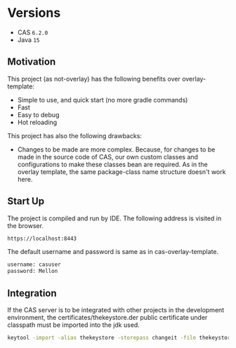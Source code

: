 # Versions

- CAS `6.2.0`
- Java `15`

## Motivation

This project (as not-overlay) has the following benefits over overlay-template:
- Simple to use, and quick start (no more gradle commands)
- Fast
- Easy to debug
- Hot reloading

This project has also the following drawbacks:
- Changes to be made are more complex. Because, for changes to be made in the source code of CAS, our own custom classes and configurations to make these classes bean are required. As in the overlay template, the same package-class name structure doesn't work here.

## Start Up

The project is compiled and run by IDE. The following address is visited in the browser.
```bash
https://localhost:8443
```

The default username and password is same as in cas-overlay-template.

```bash
username: casuser
password: Mellon
```

## Integration

If the CAS server is to be integrated with other projects in the development environment, the certificates/thekeystore.der public certificate under classpath must be imported into the jdk used.
```bash
keytool -import -alias thekeystore -storepass changeit -file thekeystore.der -keystore $JAVA_HOME\lib\security\cacerts
```